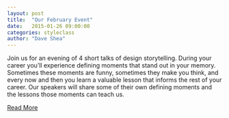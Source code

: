 ```yaml
---
layout: post
title:  "Our February Event"
date:   2015-01-26 09:00:00
categories: styleclass
author: "Dave Shea"
---
```


Join us for an evening of 4 short talks of design storytelling. During your career you’ll experience defining moments that stand out in your memory. Sometimes these moments are funny, sometimes they make you think, and every now and then you learn a valuable lesson that informs the rest of your career. Our speakers will share some of their own defining moments and the lessons those moments can teach us.

<a href="/events/2015/design-storytelling/">Read More</a>